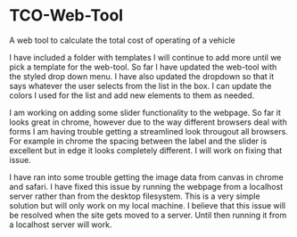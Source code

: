 # TCO-Web-Tool
A web tool to calculate the total cost of operating of a vehicle

I have included a folder with templates I will continue to add more until we pick a template for the web-tool. So far I have updated the web-tool with the styled drop down menu. I have also updated the dropdown so that it says whatever the user selects from the list in the box. I can update the colors I used for the list and add new elements to them as needed. 

I am working on adding some slider functionality to the webpage. So far it looks great in chrome, however due to the way different browsers deal with forms I am having trouble getting a streamlined look througout all browsers. For example in chrome the spacing between the label and the slider is excellent but in edge it looks completely different. I will work on fixing that issue.

I have ran into some trouble getting the image data from canvas in chrome and safari. I have fixed this issue by running the webpage from a localhost server rather than from the desktop filesystem. This is a very simple solution but will only work on my local machine. I believe that this issue will be resolved when the site gets moved to a server. Until then running it from a localhost server will work.
